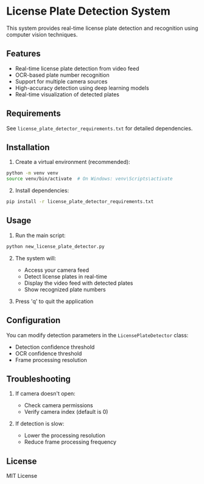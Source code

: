 # License Plate Detection System

This system provides real-time license plate detection and recognition using computer vision techniques.

## Features

- Real-time license plate detection from video feed
- OCR-based plate number recognition
- Support for multiple camera sources
- High-accuracy detection using deep learning models
- Real-time visualization of detected plates

## Requirements

See `license_plate_detector_requirements.txt` for detailed dependencies.

## Installation

1. Create a virtual environment (recommended):
```bash
python -m venv venv
source venv/bin/activate  # On Windows: venv\Scripts\activate
```

2. Install dependencies:
```bash
pip install -r license_plate_detector_requirements.txt
```

## Usage

1. Run the main script:
```bash
python new_license_plate_detector.py
```

2. The system will:
   - Access your camera feed
   - Detect license plates in real-time
   - Display the video feed with detected plates
   - Show recognized plate numbers

3. Press 'q' to quit the application

## Configuration

You can modify detection parameters in the `LicensePlateDetector` class:
- Detection confidence threshold
- OCR confidence threshold
- Frame processing resolution

## Troubleshooting

1. If camera doesn't open:
   - Check camera permissions
   - Verify camera index (default is 0)

2. If detection is slow:
   - Lower the processing resolution
   - Reduce frame processing frequency

## License

MIT License
